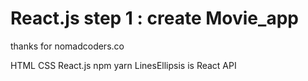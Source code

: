 # React.js step 1 : create Movie_app

thanks for nomadcoders.co

HTML
CSS
React.js
npm
yarn
LinesEllipsis is React API



